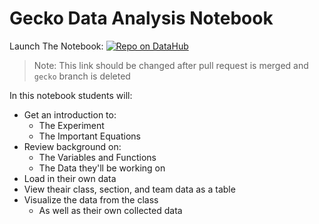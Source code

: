 # Gecko Data Analysis Notebook

Launch The Notebook: [![Repo on DataHub](https://img.shields.io/badge/Launch-UCB%20Datahub-blue.svg)](https://datahub.berkeley.edu/hub/user-redirect/git-pull?repo=https%3A%2F%2Fgithub.com%2Fds-modules%2FIB-C32&urlpath=tree%2FIB-C32%2Fgecko%2Fgecko.ipynb&branch=main)
> Note: This link should be changed after pull request is merged and `gecko` branch is deleted

In this notebook students will:

 - Get an introduction to:
   - The Experiment
   - The Important Equations
 - Review background on:
   - The Variables and Functions
   - The Data they'll be working on
 - Load in their own data
 - View theair class, section, and team data as a table
 - Visualize the data from the class
   - As well as their own collected data
